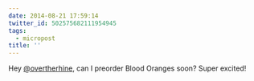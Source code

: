 ```yaml
---
date: 2014-08-21 17:59:14
twitter_id: 502575682111954945
tags:
  - micropost
title: ''
---
```


Hey [@overtherhine](https://twitter.com/overtherhine), can I preorder Blood Oranges soon? Super excited!
